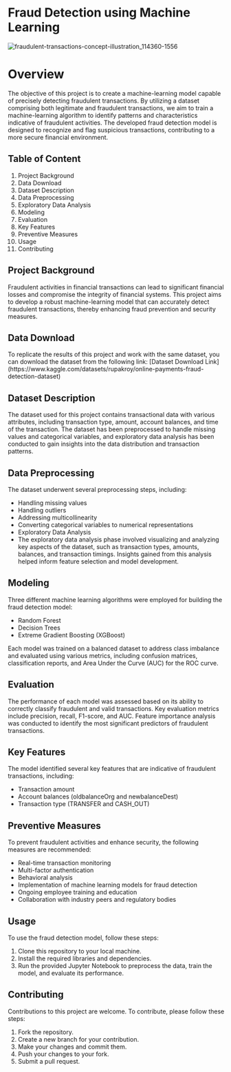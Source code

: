 # Fraud Detection using Machine Learning

![fraudulent-transactions-concept-illustration_114360-1556](https://github.com/cosmicishan/Anamoly-Detection/assets/37193732/82ea0e02-1dc7-4f01-940b-b4a6ff51ac7a)


<h1>Overview</h1>
The objective of this project is to create a machine-learning model capable of precisely detecting fraudulent transactions. By utilizing a dataset comprising both legitimate and fraudulent transactions, we aim to train a machine-learning algorithm to identify patterns and characteristics indicative of fraudulent activities. The developed fraud detection model is designed to recognize and flag suspicious transactions, contributing to a more secure financial environment.

<h2>Table of Content</h2>
<ol>
<li>Project Background</li>
<li>Data Download</li>
<li>Dataset Description</li>
<li>Data Preprocessing</li>
<li>Exploratory Data Analysis</li>
<li>Modeling</li>
<li>Evaluation</li>
<li>Key Features</li>
<li>Preventive Measures</li>
<li>Usage</li>
<li>Contributing</li>
</ol>

<h2>Project Background</h2>
Fraudulent activities in financial transactions can lead to significant financial losses and compromise the integrity of financial systems. This project aims to develop a robust machine-learning model that can accurately detect fraudulent transactions, thereby enhancing fraud prevention and security measures.

<h2>Data Download</h2>
To replicate the results of this project and work with the same dataset, you can download the dataset from the following link: [Dataset Download Link](https://www.kaggle.com/datasets/rupakroy/online-payments-fraud-detection-dataset)

<h2>Dataset Description</h2>
The dataset used for this project contains transactional data with various attributes, including transaction type, amount, account balances, and time of the transaction. The dataset has been preprocessed to handle missing values and categorical variables, and exploratory data analysis has been conducted to gain insights into the data distribution and transaction patterns.

<h2>Data Preprocessing</h2>
The dataset underwent several preprocessing steps, including:

* Handling missing values
* Handling outliers
* Addressing multicollinearity
* Converting categorical variables to numerical representations
* Exploratory Data Analysis
* The exploratory data analysis phase involved visualizing and analyzing key aspects of the dataset, such as transaction types, amounts, balances, and transaction timings. Insights gained from this analysis helped inform feature selection and model development.

<h2>Modeling</h2>
Three different machine learning algorithms were employed for building the fraud detection model:

* Random Forest
* Decision Trees
* Extreme Gradient Boosting (XGBoost)
  
Each model was trained on a balanced dataset to address class imbalance and evaluated using various metrics, including confusion matrices, classification reports, and Area Under the Curve (AUC) for the ROC curve.

<h2>Evaluation</h2>
The performance of each model was assessed based on its ability to correctly classify fraudulent and valid transactions. Key evaluation metrics include precision, recall, F1-score, and AUC. Feature importance analysis was conducted to identify the most significant predictors of fraudulent transactions.

<h2>Key Features</h2>

The model identified several key features that are indicative of fraudulent transactions, including:

* Transaction amount
* Account balances (oldbalanceOrg and newbalanceDest)
* Transaction type (TRANSFER and CASH_OUT)


<h2>Preventive Measures</h2>

To prevent fraudulent activities and enhance security, the following measures are recommended:

* Real-time transaction monitoring
* Multi-factor authentication
* Behavioral analysis
* Implementation of machine learning models for fraud detection
* Ongoing employee training and education
* Collaboration with industry peers and regulatory bodies

<h2>Usage</h2>
To use the fraud detection model, follow these steps:

<ol>
<li>Clone this repository to your local machine.</li>
<li>Install the required libraries and dependencies.</li>
<li>Run the provided Jupyter Notebook to preprocess the data, train the model, and evaluate its performance.</li>
</ol>

<h2>Contributing</h2>

Contributions to this project are welcome. To contribute, please follow these steps:

<ol>
<li>Fork the repository.</li>
<li>Create a new branch for your contribution.</li>
<li>Make your changes and commit them.</li>
<li>Push your changes to your fork.</li>
<li>Submit a pull request.</li>
</ol>
